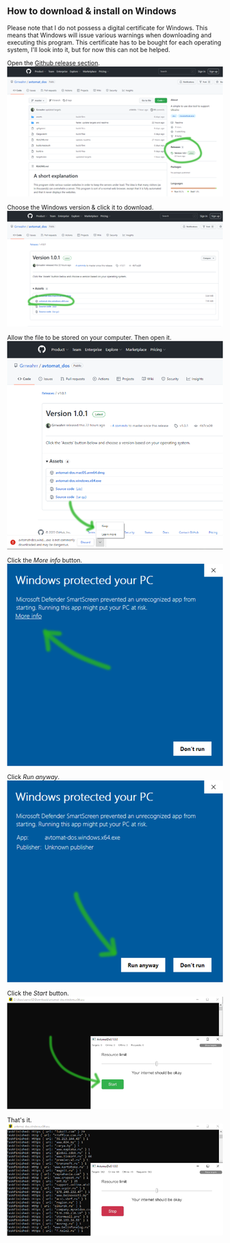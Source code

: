 ## How to download & install on Windows  

Please note that I do not possess a digital certificate for Windows. This means that Windows will issue various warnings when downloading and executing this program. This certificate has to be bought for each operating system, I'll look into it, but for now this can not be helped.

Open the [Github release section](https://github.com/Grrwahrr/avtomat_dos/releases).  
![step 1](screen1.png)

Choose the Windows version & click it to download.  
![step 2](screen2.png)

Allow the file to be stored on your computer. Then open it.  
![step 3](screen3.png)

Click the _More info_ button.  
![step 4](screen4.png)

Click _Run anyway_.  
![step 5](screen5.png)

Click the _Start_ button.  
![step 6](screen6.png)

That's it.  
![step 7](screen7.png)